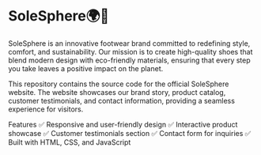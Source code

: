 # SoleSphere🌍👟 
SoleSphere is an innovative footwear brand committed to redefining style, comfort, and sustainability. 
Our mission is to create high-quality shoes that blend modern design with eco-friendly materials, ensuring that every step you take leaves a positive impact on the planet.

This repository contains the source code for the official SoleSphere website. The website showcases our brand story, product catalog, customer testimonials, and contact information, providing a seamless experience for visitors.

Features
✅ Responsive and user-friendly design
✅ Interactive product showcase
✅ Customer testimonials section
✅ Contact form for inquiries
✅ Built with HTML, CSS, and JavaScript

